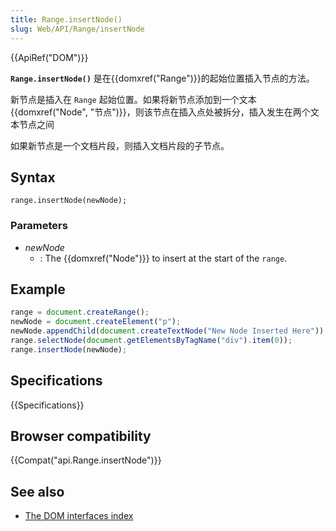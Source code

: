 ```yaml
---
title: Range.insertNode()
slug: Web/API/Range/insertNode
---
```


{{ApiRef("DOM")}}

**`Range.insertNode()`** 是在{{domxref("Range")}}的起始位置插入节点的方法。

新节点是插入在 `Range` 起始位置。如果将新节点添加到一个文本{{domxref("Node", "节点")}}，则该节点在插入点处被拆分，插入发生在两个文本节点之间

如果新节点是一个文档片段，则插入文档片段的子节点。

## Syntax

```plain
range.insertNode(newNode);
```

### Parameters

- _newNode_
  - : The {{domxref("Node")}} to insert at the start of the `range`.

## Example

```js
range = document.createRange();
newNode = document.createElement("p");
newNode.appendChild(document.createTextNode("New Node Inserted Here"));
range.selectNode(document.getElementsByTagName("div").item(0));
range.insertNode(newNode);
```

## Specifications

{{Specifications}}

## Browser compatibility

{{Compat("api.Range.insertNode")}}

## See also

- [The DOM interfaces index](/zh-CN/docs/Web/API/Document_Object_Model)

